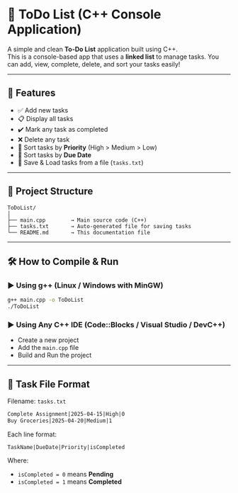 # 📝 ToDo List (C++ Console Application)

A simple and clean **To-Do List** application built using C++.  
This is a console-based app that uses a **linked list** to manage tasks. You can add, view, complete, delete, and sort your tasks easily!

---

## 🚀 Features

- ✅ Add new tasks
- 📋 Display all tasks
- ✔️ Mark any task as completed
- ❌ Delete any task
- 🔽 Sort tasks by **Priority** (High > Medium > Low)
- 📅 Sort tasks by **Due Date**
- 💾 Save & Load tasks from a file (`tasks.txt`)

---

## 📂 Project Structure

```
ToDoList/
│
├── main.cpp        → Main source code (C++)
├── tasks.txt       → Auto-generated file for saving tasks
└── README.md       → This documentation file
```

---

## 🛠️ How to Compile & Run

### ▶️ Using g++ (Linux / Windows with MinGW)

```bash
g++ main.cpp -o ToDoList
./ToDoList
```

### ▶️ Using Any C++ IDE (Code::Blocks / Visual Studio / DevC++)

- Create a new project
- Add the `main.cpp` file
- Build and Run the project

---

## 🧾 Task File Format

Filename: `tasks.txt`

```txt
Complete Assignment|2025-04-15|High|0
Buy Groceries|2025-04-20|Medium|1
```

Each line format:  
```
TaskName|DueDate|Priority|isCompleted
```

Where:
- `isCompleted = 0` means **Pending**
- `isCompleted = 1` means **Completed**

